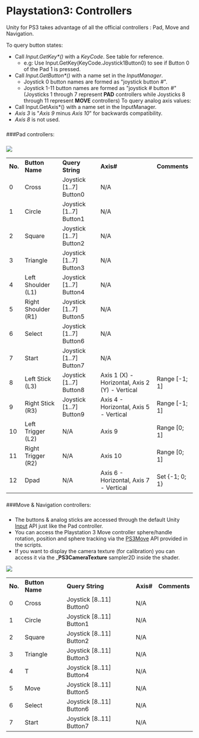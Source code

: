 Playstation3: Controllers
=========================


Unity for PS3 takes advantage of all the official controllers : Pad, Move and Navigation.

To query button states:
* Call _Input.GetKey*()_ with a _KeyCode_. See table for reference.
    * e.g: Use Input.GetKey(KeyCode.Joystick1Button0) to see if Button 0 of the Pad 1 is pressed.
* Call _Input.GetButton*()_ with a name set in the _InputManager_.
    * Joystick 0 button names are formed as "joystick button #".
    * Joystick 1-11 button names are formed as "joystick # button #" (Joysticks 1 through 7 represent __PAD__ controllers while Joysticks 8 through 11 represent __MOVE__ controllers)
To query analog axis values:
* Call Input.GetAxis*() with a name set in the InputManager.
* _Axis 3_ is "_Axis 9_ minus _Axis 10_" for backwards compatibility.
* _Axis 8_ is not used.

###
###Pad controllers:
###

![](http://docwiki.hq.unity3d.com/uploads/Main/ps3_pad.png)  



|  |  |  |  |  |
|--|--|--|--|--|
| __No.__ | __Button Name__ | __Query String__ | __Axis#__ | __Comments__ |
| 0 | Cross | Joystick [1..7] Button0 | N/A | |
| 1 | Circle | Joystick [1..7] Button1 | N/A | |
| 2 | Square | Joystick [1..7] Button2 | N/A | |
| 3 | Triangle | Joystick [1..7] Button3 | N/A  | |
| 4 | Left Shoulder (L1) | Joystick [1..7] Button4 | N/A  | |
| 5 | Right Shoulder (R1) | Joystick [1..7] Button5 | N/A  | |
| 6 | Select | Joystick [1..7] Button6 | N/A | |
| 7 | Start | Joystick [1..7] Button7 | N/A  | |
| 8 | Left Stick (L3) | Joystick [1..7] Button8 | Axis 1 (X) - Horizontal, Axis 2 (Y) - Vertical | Range [-1; 1] |
| 9 | Right Stick (R3) | Joystick [1..7] Button9 | Axis 4 - Horizontal, Axis 5 - Vertical | Range [-1; 1] |
| 10 | Left Trigger (L2) | N/A | Axis 9 | Range [0; 1] |
| 11 | Right Trigger (R2) | N/A | Axis 10 | Range [0; 1] |
| 12 | Dpad | N/A | Axis 6 - Horizontal, Axis 7 - Vertical | Set {-1; 0; 1} |


###
###Move & Navigation controllers:
###

* The buttons & analog sticks are accessed through the default Unity [Input](scriptref:input.html.html) API just like the Pad controller.
* You can access the Playstation 3 Move controller sphere/handle rotation, position and sphere tracking via the [PS3Move](scriptref:ps3move.html.html) API provided in the scripts.
* If you want to display the camera texture (for calibration) you can access it via the ___PS3CameraTexture__ sampler2D inside the shader.

![](http://docwiki.hq.unity3d.com/uploads/Main/ps3_move.png)  


|  |  |  |  |  |
|--|--|--|--|--|
| __No.__ | __Button Name__ | __Query String__ | __Axis#__ | __Comments__ |
| 0 | Cross | Joystick [8..11] Button0 | N/A | |
| 1 | Circle | Joystick [8..11] Button1 | N/A | |
| 2 | Square | Joystick [8..11] Button2 | N/A | |
| 3 | Triangle | Joystick [8..11] Button3 | N/A  | |
| 4 | T | Joystick [8..11] Button4 | N/A  | |
| 5 | Move | Joystick [8..11] Button5 | N/A  | |
| 6 | Select | Joystick [8..11] Button6 | N/A | |
| 7 | Start | Joystick [8..11] Button7 | N/A  | |

